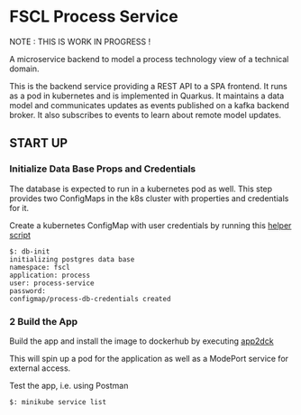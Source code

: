 # FSCL Process Service

NOTE : THIS IS WORK IN PROGRESS !

A microservice backend to model a process technology view of a technical domain. 

This is the backend service providing a REST API to a SPA frontend. It runs as a pod in kubernetes and is implemented 
in Quarkus. It maintains a data model and communicates updates 
as events published on a kafka backend broker. It also subscribes to events to learn about remote model updates.

## START UP

### Initialize Data Base Props and Credentials
The database is expected to run in a kubernetes pod as well. This step provides two ConfigMaps in the k8s cluster with properties and credentials for it. 

Create a kubernetes ConfigMap with user credentials by running this [helper script](https://github.com/onouv/dev-bin/blob/main/db-init.sh)
   ```
   $: db-init
   initializing postgres data base
   namespace: fscl
   application: process
   user: process-service
   password: 
   configmap/process-db-credentials created
   ```

### 2 Build the App
Build the app and install the image to dockerhub by executing [app2dck](https://github.com/onouv/dev-bin/blob/main/app2dck)  


 This will spin up a pod for the application as well as a ModePort service for external access.   



Test the app, i.e. using Postman
   ```
   $: minikube service list

   